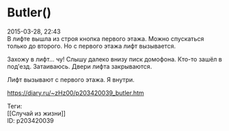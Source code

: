 Butler()
=========

   
 2015-03-28, 22:43   
  В лифте вышла из строя кнопка первого этажа. Можно спускаться только до второго. Но с первого этажа лифт вызывается.   
   
 Захожу в лифт... чу! Слышу далеко внизу писк домофона. Кто-то зашёл в под'езд. Затаиваюсь. Двери лифта закрываются.   
   
 Лифт вызывают с первого этажа. Я внутри.   
    
 <https://diary.ru/~zHz00/p203420039_butler.htm>   
   
 Теги:   
 [[Случай из жизни]]   
 ID: p203420039